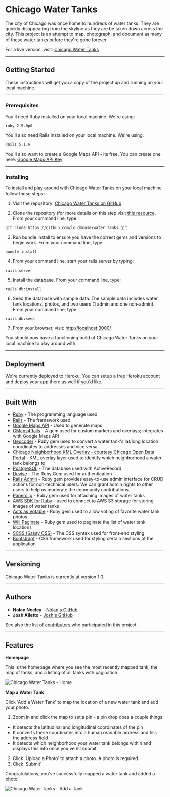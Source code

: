 # Chicago Water Tanks

The city of Chicago was once home to hundreds of water tanks. They are quickly disappearing from the skyline as they are be taken down across the city. This project is an attempt to map, photograph, and document as many of these water tanks before they're gone forever.

For a live version, visit: [Chicago Water Tanks](http://www.chicagowatertanks.com/)

---

## Getting Started

These instructions will get you a copy of the project up and running on your local machine.

---

### Prerequisites

You'll need Ruby installed on your local machine. We're using:

```
ruby 2.5.0p0
```

You'll also need Rails installed on your local machine. We're using:

```
Rails 5.1.6
```

You'll also want to create a Google Maps API - its free. You can create one here: [Google Maps API Key](https://developers.google.com/maps/documentation/javascript/get-api-key)

---

### Installing

To install and play around with Chicago Water Tanks on your local machine follow these steps:

1. Visit the repository: [Chicago Water Tanks on GitHub](https://github.com/loudmouse/water_tanks)


2. Clone the repository (for more details on this step visit [this resource](https://services.github.com/on-demand/github-cli/clone-repo-cli). From your command line, type:

```
git clone https://github.com/loudmouse/water_tanks.git
```

3. Run bundle install to ensure you have the correct gems and versions to begin work. From your command line, type:

```
bundle install
```

4. From your command line, start your rails server by typing:

```
rails server
```

5. Install the database. From your command line, type:

```
rails db:install
```

6. Seed the database with sample data. The sample data includes water tank locations, photos, and two users (1 admin and one non-admin). From your command line, type:

```
rails db:seed
```

7. From your browser, visit: [http://localhost:3000/](http://localhost:3000/)


You should now have a functioning build of Chicago Water Tanks on your local machine to play around with.

---

## Deployment

We're currently deployed to Heroku. You can setup a free Heroku account and deploy your app there as well if you'd like.

---

## Built With

* [Ruby](https://www.ruby-lang.org/en/) - The programming language used
* [Rails](https://rubyonrails.org/) - The framework used
* [Google Maps API](https://developers.google.com/maps/documentation/javascript/tutorial) - Used to generate maps
* [GMaps4Rails](https://github.com/apneadiving/Google-Maps-for-Rails) - A gem used for custom markers and overlays; integrates with Google Maps API
* [Geocoder](http://www.rubygeocoder.com/) - Ruby gem used to convert a water tank's lat/long location coordinates to addresses and vice versa
* [Chicago Neighborhood KML Overlay - courtesy Chicago Open Data Portal](https://data.cityofchicago.org/Facilities-Geographic-Boundaries/Boundaries-Neighborhoods/bbvz-uum9/data) - KML overlay layer used to identify which neighborhood a water tank belongs to
* [PostgreSQL](https://www.postgresql.org/) - The database used with ActiveRecord
* [Devise](https://rubygems.org/gems/devise/versions/4.2.0) - The Ruby Gem used for authentication
* [Rails Admin](https://rubygems.org/gems/rails_admin/versions/0.8.1) - Ruby gem provides easy-to-use admin interface for CRUD actions for non-technical users. We can grant admin rights to other users to help us moderate the community contributions.
* [Paperclip](https://rubygems.org/gems/paperclip/versions/4.3.6) - Ruby gem used for attaching images of water tanks
* [AWS SDK for Ruby](https://rubygems.org/gems/aws-sdk/versions/3.0.1) - used to connect to AWS S3 storage for storing images of water tanks
* [Acts as Votable](https://rubygems.org/gems/acts_as_votable/versions/0.10.0) - Ruby gem used to allow voting of favorite water tank photos
* [Will Paginate](https://rubygems.org/gems/will_paginate/versions/3.1.6) - Ruby gem used to paginate the list of water tank locations
* [SCSS (Sassy CSS)](https://sass-lang.com/) - The CSS syntax used for front-end styling
* [Bootstrap)](https://rubygems.org/gems/bootstrap/versions/4.0.0) - CSS framework used for styling certain sections of the application

---

## Versioning

Chicago Water Tanks is currently at version 1.0.

---

## Authors

* **Nolan Neeley** - [Nolan's GitHub](https://github.com/loudmouse)
* **Josh Alletto** - [Josh's GitHub](https://github.com/jalletto)

See also the list of [contributors](https://github.com/loudmouse/water_tanks/graphs/contributors) who participated in this project.

---

## Features

**Homepage**

This is the homepage where you see the most recently mapped tank, the map of tanks, and a listing of all tanks with pagination.

![Chicago Water Tanks - Home](/app/assets/images/screenshots/chicago_water_tanks_home_screenshot.png)

**Map a Water Tank**

Click 'Add a Water Tank' to map the location of a new water tank and add your photo.
1. Zoom in and click the map to set a pin - a pin drop does a couple things:
  * It detects the latitudinal and longitudinal coordinates of the pin
  * It converts these coordinates into a human readable address and fills the address field
  * It detects which neighborhood your water tank belongs within and displays this info once you've hit submit
2. Click 'Upload a Photo' to attach a photo. A photo is required.
3. Click 'Submit'

Congratulations, you've successfully mapped a water tank and added a photo!

![Chicago Water Tanks - Add a Tank](/app/assets/images/screenshots/add_a_tank_screenshot.png)
